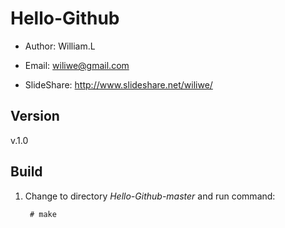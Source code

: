 Hello-Github
============

* Author: William.L  
+ Email: <wiliwe@gmail.com>  
- SlideShare: <http://www.slideshare.net/wiliwe/>  

Version
-------
v.1.0

Build
-----
1. Change to directory _Hello-Github-master_ and run command:

        # make
